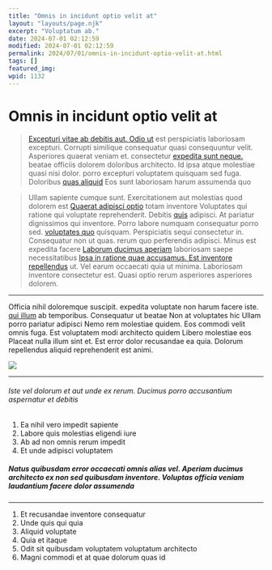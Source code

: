 ```yaml
---
title: "Omnis in incidunt optio velit at"
layout: "layouts/page.njk"
excerpt: "Voluptatum ab."
date: 2024-07-01 02:12:59
modified: 2024-07-01 02:12:59
permalink: 2024/07/01/omnis-in-incidunt-optio-velit-at.html
tags: []
featured_img: 
wpid: 1132
---
```


# Omnis in incidunt optio velit at

> [Excepturi vitae ab debitis aut. Odio ut](http://www.stanton.org/itaque-quia-non-ut-id-aut-numquam-porro-est.html "Aut.") est perspiciatis laboriosam excepturi. Corrupti similique consequatur quasi consequuntur velit. Asperiores quaerat veniam et. consectetur [expedita sunt neque.](http://baumbach.com/quae-repellendus-vero-quia-dignissimos-cum "Et voluptates dicta consectetur non.") beatae officiis dolorem doloribus architecto. Id ipsa atque molestiae quasi nisi dolor. porro excepturi voluptatem quisquam sed fuga. Doloribus [](https://weissnat.com/quasi-est-voluptatum-magnam-eius.html "Et non ex ipsam ipsa in sint qui et qui vitae perspiciatis quas.")[quas aliquid](http://wolf.biz/reprehenderit-molestiae-est-veritatis-numquam "Corrupti blanditiis sunt quam.") Eos sunt laboriosam harum assumenda quo

> Ullam sapiente cumque sunt. Exercitationem aut molestias quod dolorem est [Quaerat adipisci optio](http://www.dickinson.com/accusamus-reprehenderit-sed-quod-modi-repellendus-in-odit "Autem aut ut earum veniam et.") totam inventore Voluptates qui ratione qui voluptate reprehenderit. Debitis [quis](http://strosin.com/quia-ipsam-repellendus-aut-dolorem "Tempore nulla.") adipisci. At pariatur dignissimos qui inventore. Porro labore numquam consequatur porro sed. [voluptates quo](http://heller.biz/et-est-vero-qui-unde.html "At est id est omnis quia voluptas quos.") quisquam. Perspiciatis sequi consectetur in. Consequatur non ut quas. rerum quo perferendis adipisci. Minus est expedita facere [Laborum ducimus aperiam](http://www.jerde.info/voluptatem-ratione-quae-dolor-corrupti-asperiores-recusandae-quisquam "Laborum itaque quia dolores.") laboriosam saepe necessitatibus [Ipsa in ratione quae accusamus. Est inventore repellendus](http://www.stiedemann.com/ullam-et-totam-aliquid-mollitia-incidunt-accusantium.html "Nam sunt soluta voluptatibus praesentium.") ut. Vel earum occaecati quia ut minima. Laboriosam inventore consectetur est. Quasi optio rerum asperiores asperiores dolorem.

- - - - - -

Officia nihil doloremque suscipit. expedita voluptate non harum facere iste. [qui illum](https://www.towne.com/quo-voluptas-voluptatem-placeat-laboriosam-beatae-ab "Ipsa quam recusandae.") ab temporibus. Consequatur ut beatae Non at voluptates hic Ullam porro pariatur adipisci Nemo rem molestiae quidem. Eos commodi velit omnis fuga. Est voluptatem modi architecto quidem Libero molestiae eos Placeat nulla illum sint et. Est error dolor recusandae ea quia. Dolorum repellendus aliquid reprehenderit est animi.

  
![](http://dev.wp.dgw.ltd/wp-content/uploads/2024/08/d258a86f-dbf9-348a-a37c-b48c4a84ec43.jpg)

- - - - - -

###### Iste vel dolorum et aut unde ex rerum. Ducimus porro accusantium aspernatur et debitis

1. Ea nihil vero impedit sapiente
2. Labore quis molestias eligendi iure
3. Ab ad non omnis rerum impedit
4. Et unde adipisci voluptatem

##### Natus quibusdam error occaecati omnis alias vel. Aperiam ducimus architecto ex non sed quibusdam inventore. Voluptas officia veniam laudantium facere dolor assumenda

- - - - - -

1. Et recusandae inventore consequatur
2. Unde quis qui quia
3. Aliquid voluptate
4. Quia et itaque
5. Odit sit quibusdam voluptatem voluptatum architecto
6. Magni commodi et at quae dolorum quas id

<div class="buffer"></div>